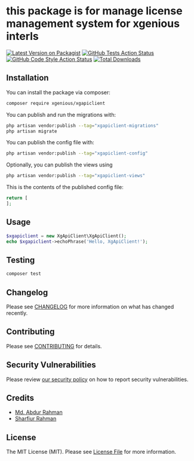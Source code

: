 # this package is for manage license management system for xgenious interls

[![Latest Version on Packagist](https://img.shields.io/packagist/v/xgenious/xgapiclient.svg?style=flat-square)](https://packagist.org/packages/xgenious/xgapiclient)
[![GitHub Tests Action Status](https://img.shields.io/github/workflow/status/xgenious/xgapiclient/run-tests?label=tests)](https://github.com/xgenious/xgapiclient/actions?query=workflow%3Arun-tests+branch%3Amain)
[![GitHub Code Style Action Status](https://img.shields.io/github/workflow/status/xgenious/xgapiclient/Check%20&%20fix%20styling?label=code%20style)](https://github.com/xgenious/xgapiclient/actions?query=workflow%3A"Check+%26+fix+styling"+branch%3Amain)
[![Total Downloads](https://img.shields.io/packagist/dt/xgenious/xgapiclient.svg?style=flat-square)](https://packagist.org/packages/xgenious/xgapiclient)


## Installation

You can install the package via composer:

```bash
composer require xgenious/xgapiclient
```

You can publish and run the migrations with:

```bash
php artisan vendor:publish --tag="xgapiclient-migrations" 
php artisan migrate
```

You can publish the config file with:
```bash
php artisan vendor:publish --tag="xgapiclient-config"
```

Optionally, you can publish the views using

```bash
php artisan vendor:publish --tag="xgapiclient-views"
```

This is the contents of the published config file:

```php
return [
];
```

## Usage

```php
$xgapiclient = new XgApiClient\XgApiClient();
echo $xgapiclient->echoPhrase('Hello, XgApiClient!');
```

## Testing

```bash
composer test
```

## Changelog

Please see [CHANGELOG](CHANGELOG.md) for more information on what has changed recently.

## Contributing

Please see [CONTRIBUTING](.github/CONTRIBUTING.md) for details.

## Security Vulnerabilities

Please review [our security policy](../../security/policy) on how to report security vulnerabilities.

## Credits

- [Md. Abdur Rahman](https://github.com/mar-babu)
- [Sharfiur Rahman](https://github.com/sharifur)

## License

The MIT License (MIT). Please see [License File](LICENSE.md) for more information.
